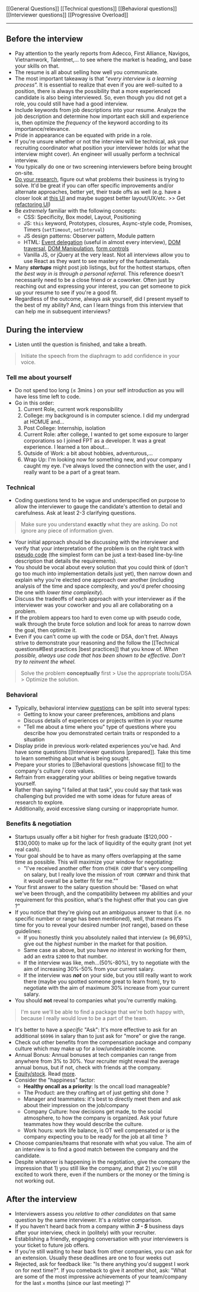 [[General Questions]]
[[Technical questions]]
[[Behavioral questions]]
[[Interviewer questions]]
[[Progressive Overload]]

---

## Before the interview
- Pay attention to the yearly reports from Adecco, First Alliance, Navigos, Vietnamwork, Talentnet,... to see where the market is heading, and base your skills on that.
- The resume is all about selling how well you communicate.
- The most important takeaway is that “*every interview is a learning process*”. It is essential to realize that even if you are well-suited to a position, there is always the possibility that a more experienced candidate is also being interviewed. So, even though you did not get a role, you could still have had a good interview.
- Include keywords from job descriptions into your resume. Analyze the job description and determine how important each skill and experience is, then optimize the *frequency* of the keyword according to its importance/relevance.
- Pride in appearance can be equated with pride in a role.
- If you're unsure whether or not the interview will be technical, ask your recruiting coordinator what position your interviewer holds (or what the interview might cover). An engineer will usually perform a technical interview.
- You typically do one or two screening interviewers before being brought on-site.
- [Do your research](https://www.experis.com/en/insights/articles/2021/05/25/20-tips-for-great-job-interviews), figure out what problems their business is trying to solve. It'd be great if you can offer specific improvements and/or alternate approaches, better yet, their trade offs as well (e.g. have a closer look at [this UI](https://peeba.com/hk/en/) and maybe suggest better layout/UX/etc. >> Get [refactoring UI](https://www.refactoringui.com/?ref=biblidev.fr))
- Be _extremely_ familiar with the following concepts:
	- CSS: Specificity, Box model, Layout, Positioning
	- JS: `this` keyword, Prototypes, closures, Async-style code, Promises, Timers (`setTimeout`, `setInterval`)
	- JS design patterns: Observer pattern, Module pattern
	- HTML: [Event delegation](https://www.frontendinterviewhandbook.com/javascript-questions#explain-event-delegation) (useful in almost every interview), [DOM traversal](https://javascript.info/dom-navigation), [DOM Manipulation](https://www.javascripttutorial.net/javascript-dom), [form controls](https://javascript.info/forms-controls)
	- Vanilla JS, or jQuery at the very least. Not all interviews allow you to use React as they want to see mastery of the fundamentals.
- Many ***startups*** might post job listings, but for the hottest startups, often *the best way in is through a personal referral*. This reference doesn't necessarily need to be a close friend or a coworker. Often just by reaching out and expressing your interest, you can get someone to pick up your resume to see if you're a good fit.
- Regardless of the outcome, always ask yourself, did I present myself to the best of my ability? And, can I learn things from this interview that can help me in subsequent interviews?


## During the interview
- Listen until the question is finished, and take a breath.
> Initiate the speech from the diaphragm to add confidence in your voice.

### Tell me about yourself
- Do not spend too long ($\leqslant$ 3mins ) on your self introduction as you will have less time left to code.
- Go in this order: 
	1. Current Role, current work responsibility
	2. College: my background is in computer science. I did my undergrad at HCMUE and...
	3. Post College: Internship, isolation
	4. Current Role: after college, I wanted to get some exposure to larger corporations so I joined FPT as a developer. It was a great experience. I learned a ton about...
	5. Outside of Work: a bit about hobbies, adventurous,...
	6. Wrap Up: I'm looking now for something new, and your company caught my eye. I've always loved the connection with the user, and I really want to be a part of a great team.

### Technical
- Coding questions tend to be vague and underspecified on purpose to allow the interviewer to gauge the candidate's attention to detail and carefulness. Ask at least 2-3 clarifying questions.
> Make sure you understand **exactly** what they are asking. Do not ignore any piece of information given.
- Your initial approach should be discussing with the interviewer and verify that your interpretation of the problem is on the right track with [pseudo code](https://www.interviewkickstart.com/learn/how-to-write-pseudocode) (the simplest form can be just a text-based line-by-line description that details the requirements). 
- You should be vocal about every solution that you could think of (don't go too much into implementation details just yet), then narrow down and explain why you're elected one approach over another (including analysis of the time and space complexity, and you'd prefer choosing the one with *lower time complexity*).
- Discuss the tradeoffs of each approach with your interviewer as if the interviewer was your coworker and you all are collaborating on a problem.
- If the problem appears too hard to even come up with pseudo code, walk through the brute force solution and look for areas to narrow down the goal, then optimize it.
- Even if you can't come up with the code or DSA, don't fret. Always strive to demonstrate your reasoning and the follow the [[Technical questions#Best practices |best practices]] that you know of. *When possible, always use code that has been shown to be effective. Don't try to reinvent the wheel.*
> Solve the problem **conceptually** first > Use the appropriate tools/DSA > Optimize the solution.

### Behavioral
- Typically, behavioral interview [questions](https://www.techinterviewhandbook.org/behavioral-interview-questions) can be split into several types:
	- Getting to know your career preferences, ambitions and plans
	- Discuss details of experiences or projects written in your resume
	- "Tell me about a time where you" type of questions where you describe how you demonstrated certain traits or responded to a situation
- Display pride in previous work-related experiences you've had. And have some questions [[Interviewer questions |prepared]]. Take this time to learn something about what is being sought.
- Prepare your stories to [[Behavioral questions |showcase fit]] to the company's culture / core values.
- Refrain from exaggerating your abilities or being negative towards yourself.
- Rather than saying "I failed at that task", you could say that task was challenging but provided me with some ideas for future areas of research to explore.
- Additionally, avoid excessive slang cursing or inappropriate humor.

### Benefits & negotiation
- Startups usually offer a bit higher for fresh graduate ($120,000 - $130,000) to make up for the lack of liquidity of the equity grant (not yet real cash).
- Your goal should be to have as many offers overlapping at the same time as possible. This will maximize your window for negotiating:
	- "I've received another offer from `OTHER CORP` that's very compelling on salary, but I really love the mission of `YOUR COMPANY` and think that it would overall be a better fit for me.""
- Your first answer to the salary question should be: "Based on what we've been through, and the compatibility between my abilities and your requirement for this position, what's the highest offer that you can give ?"
- If you notice that they're giving out an ambiguous answer to that (i.e. no specific number or range has been mentioned), well, that means it's time for you to reveal your desired number (*not* range), based on these guidelines:
	- If you honestly think you absolutely nailed that interview ($\geqslant$ 96,69%), give out the *highest* number in the market for that position.
	- Same case as above, but you have *no interest* in working for them, add an extra `$2000` to that number.
	- If the interview was like, meh...(50%-80%), try to negotiate with the aim of increasing 30%-50% from your current salary.
	- If the interview was ***not*** on your side, but you still really want to work there (maybe you spotted someone great to learn from), try to negotiate with the aim of maximum 30% increase from your current salary.
- You should **not** reveal to companies what you're currently making.
> I'm sure we'll be able to find a package that we're both happy with, because I really would love to be a part of the team.
- It's better to have a *specific* "Ask": It's more effective to ask for an additional  `$6996`  in salary than to just ask for "more" or give the range.
- Check out other benefits from the compensation package and company culture which may make up for a low/undesirable income.  
- Annual Bonus: Annual bonuses at tech companies can range from anywhere from 3% to 30%. Your recruiter might reveal the average annual bonus, but if not, check with friends at the company.
- [Equity/stock](https://github.com/jlevy/og-equity-compensation). Read [more](https://gist.github.com/yossorion/4965df74fd6da6cdc280ec57e83a202d).
- Consider the "happiness" factor: 
	- **Healthy oncall as a priority**: Is the oncall load manageable?
	- The Product: are they crafting art of just getting shit done ?
	- Manager and teammates: it's best to directly meet them and ask about their impression on the job/company
	- Company Culture: how decisions get made, to the social atmosphere, to how the company is organized. Ask your future teammates how they would describe the culture.
	- Work hours: work life balance, is OT well compensated or is the company expecting you to be ready for the job at all time ? 
- Choose companies/teams that resonate with what you value. The aim of an interview is to find a good match between the company and the candidate.
- Despite whatever is happening in the negotiation, give the company the impression that 1) you still like the company, and that 2) you're still excited to work there, even if the numbers or the money or the timing is not working out.



## After the interview
- Interviewers assess you *relative to other candidates* on that same question by the same interviewer. It's a *relative* comparison.
- If you haven't heard back from a company within ***3 - 5*** business days after your interview, check in (politely) with your recruiter.
- Establishing a friendly, engaging conversation with your interviewers is your ticket to future job offers.
- If you're still waiting to hear back from other companies, you can ask for an extension. Usually these deadlines are one to four weeks out
- Rejected, ask for feedback like: "Is there anything you'd suggest I work on for next time?". If you comeback to give it another shot, ask: "What are some of the most impressive achievements of your team/company for the last `x` months (since our last meeting) ?"